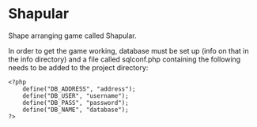 # Shapular
Shape arranging game called Shapular.

In order to get the game working, database must be set up (info on that in the info directory) and a file called sqlconf.php containing the following needs to be added to the project directory:

    <?php
        define("DB_ADDRESS", "address");
        define("DB_USER", "username");
        define("DB_PASS", "password");
        define("DB_NAME", "database");
    ?>

